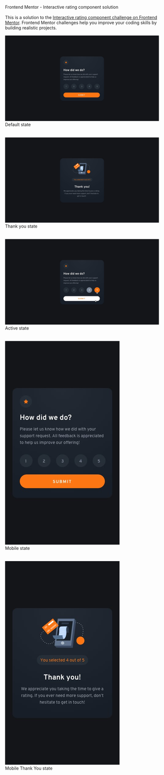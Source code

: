 Frontend Mentor - Interactive rating component solution
<br><br>
This is a solution to the [Interactive rating component challenge on Frontend Mentor](https://www.frontendmentor.io/challenges/interactive-rating-component-koxpeBUmI). Frontend Mentor challenges help you improve your coding skills by building realistic projects. 
<br><br>
<img src="design/desktop-design.jpg" alt="default">
Default state
<br><br><br>
<img src="design/desktop-thank-you-state.jpg" alt="default">
Thank you state
<br><br><br>
<img src="design/active-states.jpg" alt="default">
Active state
<br><br><br>
<img src="design/mobile-design.jpg" alt="default"><br>
Mobile state
<br><br><br>
<img src="design/mobile-thank-you-state.jpg" alt="default"><br>
Mobile Thank You state
<br><br><br>

